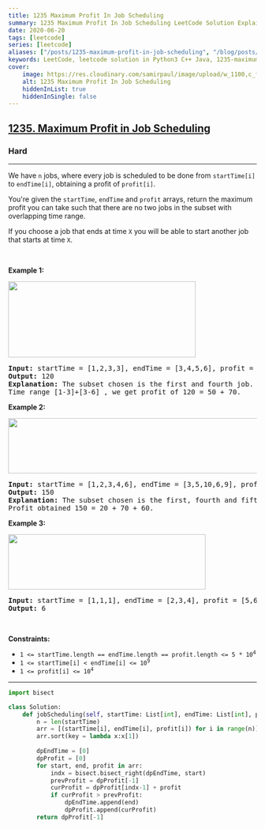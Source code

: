 ```yaml
---
title: 1235 Maximum Profit In Job Scheduling
summary: 1235 Maximum Profit In Job Scheduling LeetCode Solution Explained
date: 2020-06-20
tags: [leetcode]
series: [leetcode]
aliases: ["/posts/1235-maximum-profit-in-job-scheduling", "/blog/posts/1235-maximum-profit-in-job-scheduling", "/1235-maximum-profit-in-job-scheduling"]
keywords: LeetCode, leetcode solution in Python3 C++ Java, 1235-maximum-profit-in-job-scheduling solution
cover:
    image: https://res.cloudinary.com/samirpaul/image/upload/w_1100,c_fit,co_rgb:FFFFFF,l_text:Arial_70_bold:1235 Maximum Profit In Job Scheduling/problem-solving.webp
    alt: 1235 Maximum Profit In Job Scheduling
    hiddenInList: true
    hiddenInSingle: false
---
```



<h2><a href="https://leetcode.com/problems/maximum-profit-in-job-scheduling/">1235. Maximum Profit in Job Scheduling</a></h2><h3>Hard</h3><hr><div><p>We have <code>n</code> jobs, where every job is scheduled to be done from <code>startTime[i]</code> to <code>endTime[i]</code>, obtaining a profit of <code>profit[i]</code>.</p>

<p>You're given the <code>startTime</code>, <code>endTime</code> and <code>profit</code> arrays, return the maximum profit you can take such that there are no two jobs in the subset with overlapping time range.</p>

<p>If you choose a job that ends at time <code>X</code> you will be able to start another job that starts at time <code>X</code>.</p>

<p>&nbsp;</p>
<p><strong>Example 1:</strong></p>

<p><strong><img alt="" src="https://assets.leetcode.com/uploads/2019/10/10/sample1_1584.png" style="width: 380px; height: 154px;"></strong></p>

<pre><strong>Input:</strong> startTime = [1,2,3,3], endTime = [3,4,5,6], profit = [50,10,40,70]
<strong>Output:</strong> 120
<strong>Explanation:</strong> The subset chosen is the first and fourth job. 
Time range [1-3]+[3-6] , we get profit of 120 = 50 + 70.
</pre>

<p><strong>Example 2:</strong></p>

<p><strong><img alt="" src="https://assets.leetcode.com/uploads/2019/10/10/sample22_1584.png" style="width: 600px; height: 112px;"> </strong></p>

<pre><strong>Input:</strong> startTime = [1,2,3,4,6], endTime = [3,5,10,6,9], profit = [20,20,100,70,60]
<strong>Output:</strong> 150
<strong>Explanation:</strong> The subset chosen is the first, fourth and fifth job. 
Profit obtained 150 = 20 + 70 + 60.
</pre>

<p><strong>Example 3:</strong></p>

<p><strong><img alt="" src="https://assets.leetcode.com/uploads/2019/10/10/sample3_1584.png" style="width: 400px; height: 112px;"></strong></p>

<pre><strong>Input:</strong> startTime = [1,1,1], endTime = [2,3,4], profit = [5,6,4]
<strong>Output:</strong> 6
</pre>

<p>&nbsp;</p>
<p><strong>Constraints:</strong></p>

<ul>
	<li><code>1 &lt;= startTime.length == endTime.length == profit.length &lt;= 5 * 10<sup>4</sup></code></li>
	<li><code>1 &lt;= startTime[i] &lt; endTime[i] &lt;= 10<sup>9</sup></code></li>
	<li><code>1 &lt;= profit[i] &lt;= 10<sup>4</sup></code></li>
</ul>
</div>

---




```python
import bisect

class Solution:
    def jobScheduling(self, startTime: List[int], endTime: List[int], profit: List[int]) -> int:
        n = len(startTime)
        arr = [(startTime[i], endTime[i], profit[i]) for i in range(n)]
        arr.sort(key = lambda x:x[1])
        
        dpEndTime = [0]
        dpProfit = [0]
        for start, end, profit in arr:
            indx = bisect.bisect_right(dpEndTime, start)
            prevProfit = dpProfit[-1]
            curProfit = dpProfit[indx-1] + profit
            if curProfit > prevProfit:
                dpEndTime.append(end)
                dpProfit.append(curProfit)
        return dpProfit[-1]

```
